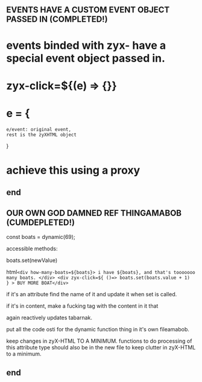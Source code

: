 



## EVENTS HAVE A CUSTOM EVENT OBJECT PASSED IN (COMPLETED!)
# events binded with zyx- have a special event object passed in. 
# zyx-click=${(e) => {}}
# e = {
    e/event: original event,
    rest is the zyXHTML object 
}
# achieve this using a proxy
## end




## OUR OWN GOD DAMNED REF THINGAMABOB (CUMDEPLETED!)



const boats = dynamic(69);

accessible methods:

boats.set(newValue)


html`
    <div how-many-boats=${boats}>
        i have ${boats}, and that's tooooooo many boats.
    </div>
    <div zyx-click=${
    ()=> boats.set(boats.value + 1) 
    }
    > BUY MORE BOAT</div>
`

if it's an attribute find the name of it and update it when set is called.

if it's in content, make a fucking <span> tag with the content in it that

again reactively updates tabarnak.

put all the code osti for the dynamic function thing in it's own fileamabob.

keep changes in zyX-HTML TO A MINIMUM. functions to do processing of this attribute type should also be in the new file to keep clutter in zyX-HTML to a minimum. 


## end